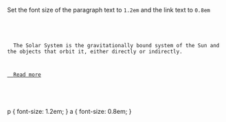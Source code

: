 Set the font size of the paragraph text to `1.2em` and the link text to `0.8em`

<Editor lang="css" type="exercise">
<code>
<panel lang="html">
<p>
  The Solar System is the gravitationally bound system of the Sun and the objects that orbit it, either directly or indirectly.
</p>
<a href="#">
  Read more
</a>
</panel>
<panel lang="css">

</panel>
</code>

<solution>
p {
  font-size: 1.2em;
}
a {
  font-size: 0.8em;
}
</solution>
</Editor>